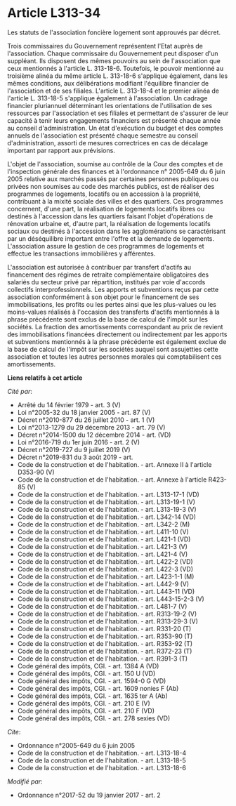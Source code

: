 # Article L313-34

Les statuts de l'association foncière logement sont approuvés par décret. 

Trois commissaires du Gouvernement représentent l'Etat auprès de l'association. Chaque commissaire du Gouvernement peut
disposer d'un suppléant. Ils disposent des mêmes pouvoirs au sein de l'association que ceux mentionnés à l'article L.
313-18-6. Toutefois, le pouvoir mentionné au troisième alinéa du même article L. 313-18-6 s'applique également, dans les
mêmes conditions, aux délibérations modifiant l'équilibre financier de l'association et de ses filiales. L'article L.
313-18-4 et le premier alinéa de l'article L. 313-18-5 s'applique également à l'association. Un cadrage financier pluriannuel
déterminant les orientations de l'utilisation de ses ressources par l'association et ses filiales et permettant de s'assurer
de leur capacité à tenir leurs engagements financiers est présenté chaque année au conseil d'administration. Un état
d'exécution du budget et des comptes annuels de l'association est présenté chaque semestre au conseil d'administration,
assorti de mesures correctrices en cas de décalage important par rapport aux prévisions. 

L'objet de l'association, soumise au contrôle de la Cour des comptes et de l'inspection générale des finances et à
l'ordonnance n° 2005-649 du 6 juin 2005 relative aux marchés passés par certaines personnes publiques ou privées non soumises
au code des marchés publics, est de réaliser des programmes de logements, locatifs ou en accession à la propriété,
contribuant à la mixité sociale des villes et des quartiers. Ces programmes concernent, d'une part, la réalisation de
logements locatifs libres ou destinés à l'accession  dans les quartiers faisant l'objet d'opérations de rénovation urbaine
et, d'autre part, la réalisation de logements locatifs sociaux ou destinés à l'accession  dans les agglomérations se
caractérisant par un déséquilibre important entre l'offre et la demande de logements. L'association assure la gestion de ces
programmes de logements et effectue les transactions immobilières y afférentes. 

L'association est autorisée à contribuer par transfert d'actifs au financement des régimes de retraite complémentaire
obligatoires des salariés du secteur privé par répartition, institués par voie d'accords collectifs interprofessionnels. Les
apports et subventions reçus par cette association conformément à son objet pour le financement de ses immobilisations, les
profits ou les pertes ainsi que les plus-values ou les moins-values réalisés à l'occasion des transferts d'actifs mentionnés
à la phrase précédente sont exclus de la base de calcul de l'impôt sur les sociétés. La fraction des amortissements
correspondant au prix de revient des immobilisations financées directement ou indirectement par les apports et subventions
mentionnés à la phrase précédente est également exclue de la base de calcul de l'impôt sur les sociétés auquel sont
assujetties cette association et toutes les autres personnes morales qui comptabilisent ces amortissements.

**Liens relatifs à cet article**

_Cité par_:

  - Arrêté du 14 février 1979 - art. 3 (V)
  - Loi n°2005-32 du 18 janvier 2005 - art. 87 (V)
  - Décret n°2010-877 du 26 juillet 2010 - art. 1 (V)
  - Loi n°2013-1279 du 29 décembre 2013 - art. 79 (V)
  - Décret n°2014-1500 du 12 décembre 2014 - art. (VD)
  - Loi n°2016-719 du 1er juin 2016 - art. 2 (V)
  - Décret n°2019-727 du 9 juillet 2019 (V)
  - Décret n°2019-831 du 3 août 2019 - art.
  - Code de la construction et de l'habitation. - art. Annexe II à l'article D353-90 (V)
  - Code de la construction et de l'habitation. - art. Annexe à l'article R423-85 (V)
  - Code de la construction et de l'habitation. - art. L313-17-1 (VD)
  - Code de la construction et de l'habitation. - art. L313-19-1 (V)
  - Code de la construction et de l'habitation. - art. L313-19-3 (V)
  - Code de la construction et de l'habitation. - art. L342-14 (VD)
  - Code de la construction et de l'habitation. - art. L342-2 (M)
  - Code de la construction et de l'habitation. - art. L411-10 (V)
  - Code de la construction et de l'habitation. - art. L421-1 (VD)
  - Code de la construction et de l'habitation. - art. L421-3 (V)
  - Code de la construction et de l'habitation. - art. L421-4 (V)
  - Code de la construction et de l'habitation. - art. L422-2 (VD)
  - Code de la construction et de l'habitation. - art. L422-3 (VD)
  - Code de la construction et de l'habitation. - art. L423-1-1 (M)
  - Code de la construction et de l'habitation. - art. L442-9 (V)
  - Code de la construction et de l'habitation. - art. L443-11 (VD)
  - Code de la construction et de l'habitation. - art. L443-15-2-3 (V)
  - Code de la construction et de l'habitation. - art. L481-7 (V)
  - Code de la construction et de l'habitation. - art. R313-19-2 (V)
  - Code de la construction et de l'habitation. - art. R313-29-3 (V)
  - Code de la construction et de l'habitation. - art. R331-20 (T)
  - Code de la construction et de l'habitation. - art. R353-90 (T)
  - Code de la construction et de l'habitation. - art. R353-92 (T)
  - Code de la construction et de l'habitation. - art. R372-23 (T)
  - Code de la construction et de l'habitation. - art. R391-3 (T)
  - Code général des impôts, CGI. - art. 1384 A (VD)
  - Code général des impôts, CGI. - art. 150 U (VD)
  - Code général des impôts, CGI. - art. 1594-0 G (VD)
  - Code général des impôts, CGI. - art. 1609 nonies F (Ab)
  - Code général des impôts, CGI. - art. 1635 ter A (Ab)
  - Code général des impôts, CGI. - art. 210 E (V)
  - Code général des impôts, CGI. - art. 210 F (VD)
  - Code général des impôts, CGI. - art. 278 sexies (VD)

_Cite_:

  - Ordonnance n°2005-649 du 6 juin 2005
  - Code de la construction et de l'habitation. - art. L313-18-4
  - Code de la construction et de l'habitation. - art. L313-18-5
  - Code de la construction et de l'habitation. - art. L313-18-6

_Modifié par_:

  - Ordonnance n°2017-52 du 19 janvier 2017 - art. 2
